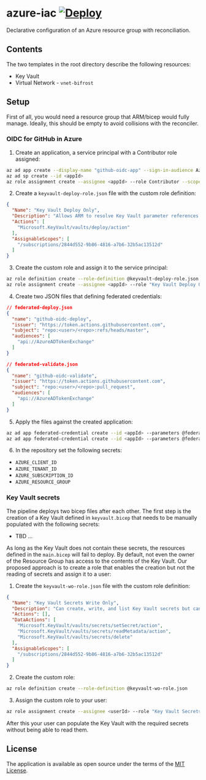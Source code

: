 # azure-iac [![Deploy](https://github.com/skateman/azure-iac/actions/workflows/deploy.yml/badge.svg)](https://github.com/skateman/azure-iac/actions/workflows/deploy.yml)

Declarative configuration of an Azure resource group with reconciliation.

## Contents
The two templates in the root directory describe the following resources:
* Key Vault
* Virtual Network - `vnet-bifrost`

## Setup
First of all, you would need a resource group that ARM/bicep would fully manage. Ideally, this should be empty to avoid collisions with the reconciler.

### OIDC for GitHub in Azure
1. Create an application, a service principal with a Contributor role assigned:
```sh
az ad app create --display-name "github-oidc-app" --sign-in-audience AzureADMyOrg
az ad sp create --id <appId>
az role assignment create --assignee <appId> --role Contributor --scope /subscriptions/<subId>/resourceGroups/<rgName>
```

2. Create a `keyvault-deploy-role.json` file with the custom role definition:
```json
{
  "Name": "Key Vault Deploy Only",
  "Description": "Allows ARM to resolve Key Vault parameter references during deployment",
  "Actions": [
    "Microsoft.KeyVault/vaults/deploy/action"
  ],
  "AssignableScopes": [
    "/subscriptions/2844d552-9b86-4816-a7b6-32b5ac13512d"
  ]
}
```

3. Create the custom role and assign it to the service principal:
```sh
az role definition create --role-definition @keyvault-deploy-role.json
az role assignment create --assignee <appId> --role "Key Vault Deploy Only" --scope /subscriptions/<subId>/resourceGroups/<rgName>
```

4. Create two JSON files that defining federated credentials:
```json
// federated-deploy.json
{
  "name": "github-oidc-deploy",
  "issuer": "https://token.actions.githubusercontent.com",
  "subject": "repo:<user>/<repo>:refs/heads/master",
  "audiences": [
    "api://AzureADTokenExchange"
  ]
}

// federated-validate.json
{
  "name": "github-oidc-validate",
  "issuer": "https://token.actions.githubusercontent.com",
  "subject": "repo:<user>/<repo>:pull_request",
  "audiences": [
    "api://AzureADTokenExchange"
  ]
}
```

5. Apply the files against the created application:
```sh
az ad app federated-credential create --id <appId> --parameters @federated-deploy.json
az ad app federated-credential create --id <appId> --parameters @federated-validate.json
```

6. In the repository set the following secrets:
* `AZURE_CLIENT_ID`
* `AZURE_TENANT_ID`
* `AZURE_SUBSCRIPTION_ID`
* `AZURE_RESOURCE_GROUP`

### Key Vault secrets
The pipeline deploys two bicep files after each other. The first step is the creation of a Key Vault defined in `keyvault.bicep` that needs to be manually populated with the following secrets:
* TBD ...

As long as the Key Vault does not contain these secrets, the resources defined in the `main.bicep` will fail to deploy. By default, not even the owner of the Resource Group has access to the contents of the Key Vault. Our proposed approach is to create a role that enables the creation but not the reading of secrets and assign it to a user:

1. Create the `keyvault-wo-role.json` file with the custom role definition:
```json
{
  "Name": "Key Vault Secrets Write Only",
  "Description": "Can create, write, and list Key Vault secrets but cannot read secret values",
  "Actions": [],
  "DataActions": [
    "Microsoft.KeyVault/vaults/secrets/setSecret/action",
    "Microsoft.KeyVault/vaults/secrets/readMetadata/action",
    "Microsoft.KeyVault/vaults/secrets/delete"
  ],
  "AssignableScopes": [
    "/subscriptions/2844d552-9b86-4816-a7b6-32b5ac13512d"
  ]
}
```

2. Create the custom role:
```sh
az role definition create --role-definition @keyvault-wo-role.json
```

3. Assign the custom role to your user:
```sh
az role assignment create --assignee <userId> --role "Key Vault Secrets Write Only" --scope /subscriptions/<subId>/resourceGroups/<rgName>
```

After this your user can populate the Key Vault with the required secrets without being able to read them.

## License
The application is available as open source under the terms of the [MIT License](http://opensource.org/licenses/MIT).
